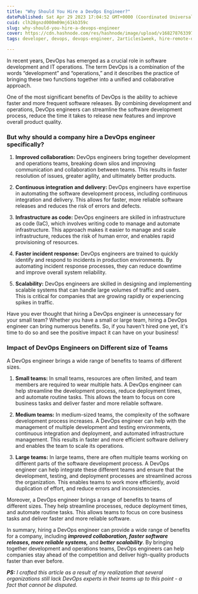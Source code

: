 ```yaml
---
title: "Why Should You Hire a DevOps Engineer?"
datePublished: Sat Apr 29 2023 17:04:52 GMT+0000 (Coordinated Universal Time)
cuid: clh28gnzd000m09mj61kb359c
slug: why-should-you-hire-a-devops-engineer
cover: https://cdn.hashnode.com/res/hashnode/image/upload/v1682787633974/f6e10741-c237-4d7f-935c-cd711858d45d.png
tags: developer, devops, devops-engineer, 2articles1week, hire-remote-developers

---
```


In recent years, DevOps has emerged as a crucial role in software development and IT operations. The term DevOps is a combination of the words “development” and “operations,” and it describes the practice of bringing these two functions together into a unified and collaborative approach.

One of the most significant benefits of DevOps is the ability to achieve faster and more frequent software releases. By combining development and operations, DevOps engineers can streamline the software development process, reduce the time it takes to release new features and improve overall product quality.

### **But why should a company hire a DevOps engineer specifically?**

1. **Improved collaboration:** DevOps engineers bring together development and operations teams, breaking down silos and improving communication and collaboration between teams. This results in faster resolution of issues, greater agility, and ultimately better products.
    
2. **Continuous integration and delivery:** DevOps engineers have expertise in automating the software development process, including continuous integration and delivery. This allows for faster, more reliable software releases and reduces the risk of errors and defects.
    
3. **Infrastructure as code:** DevOps engineers are skilled in infrastructure as code (IaC), which involves writing code to manage and automate infrastructure. This approach makes it easier to manage and scale infrastructure, reduces the risk of human error, and enables rapid provisioning of resources.
    
4. **Faster incident response:** DevOps engineers are trained to quickly identify and respond to incidents in production environments. By automating incident response processes, they can reduce downtime and improve overall system reliability.
    
5. **Scalability:** DevOps engineers are skilled in designing and implementing scalable systems that can handle large volumes of traffic and users. This is critical for companies that are growing rapidly or experiencing spikes in traffic.
    

Have you ever thought that hiring a DevOps engineer is unnecessary for your small team? Whether you have a small or large team, hiring a DevOps engineer can bring numerous benefits. So, if you haven't hired one yet, it's time to do so and see the positive impact it can have on your business!

### **Impact of DevOps Engineers on Different size of Teams**

A DevOps engineer brings a wide range of benefits to teams of different sizes.

1. **Small teams:** In small teams, resources are often limited, and team members are required to wear multiple hats. A DevOps engineer can help streamline the development process, reduce deployment times, and automate routine tasks. This allows the team to focus on core business tasks and deliver faster and more reliable software.
    
2. **Medium teams:** In medium-sized teams, the complexity of the software development process increases. A DevOps engineer can help with the management of multiple development and testing environments, continuous integration and deployment, and automated infrastructure management. This results in faster and more efficient software delivery and enables the team to scale its operations.
    
3. **Large teams:** In large teams, there are often multiple teams working on different parts of the software development process. A DevOps engineer can help integrate these different teams and ensure that the development, testing, and deployment processes are streamlined across the organization. This enables teams to work more efficiently, avoid duplication of effort, and reduce errors and inconsistencies.
    

Moreover, a DevOps engineer brings a range of benefits to teams of different sizes. They help streamline processes, reduce deployment times, and automate routine tasks. This allows teams to focus on core business tasks and deliver faster and more reliable software.

In summary, hiring a DevOps engineer can provide a wide range of benefits for a company, including ***improved collaboration, faster software releases, more reliable systems,*** and ***better scalability***. By bringing together development and operations teams, DevOps engineers can help companies stay ahead of the competition and deliver high-quality products faster than ever before.

***PS:*** *I crafted this article as a result of my realization that several organizations still lack DevOps experts in their teams up to this point - a fact that cannot be disputed.*